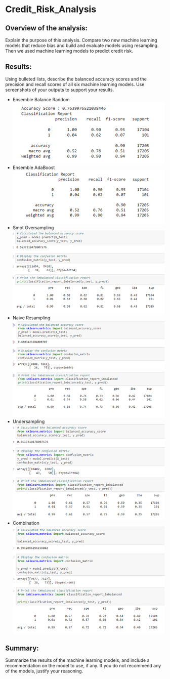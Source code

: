 # Credit_Risk_Analysis
## Overview of the analysis: 
Explain the purpose of this analysis.
Compare two new machine learning models that reduce bias and build and evaluate models using resampling. Then we used machine learning models to predict credit risk.
## Results: 
Using bulleted lists, describe the balanced accuracy scores and the precision and recall scores of all six machine learning models. Use screenshots of your outputs to support your results.
  * Ensemble Balance Random
 ![Ensemble_balance_score](https://github.com/gabby338414/Credit-Risk-Analysis/blob/04bbe1adc260f73e7fb634e5c51d340119068c74/Ensemble_balance_score.PNG)
  * Ensemble AdaBoost
 ![Ensemble_Adaboost_score](https://github.com/gabby338414/Credit-Risk-Analysis/blob/5b5cbeb9a0ee06c683e5b0ef60f09b9d2ed747f1/Ensemble_Adaboost_score.PNG)
  * Smot Oversampling
 ![Resampling_Smote](https://github.com/gabby338414/Credit-Risk-Analysis/blob/ff7e1ffe3f7c6780009f0cf5041799d855923917/Resampling_Smote.PNG)
  * Naive Resampling
 ![Resampling_Naive](https://github.com/gabby338414/Credit-Risk-Analysis/blob/f29d4b566c78e6b54bb3d1e63ee5293e12062679/Resampling_Naive.PNG)
  * Undersampling
 ![Resampling_Undersampling](https://github.com/gabby338414/Credit-Risk-Analysis/blob/c24ac188c2df0f1dc23f83fb4f2f702c849acf88/Resampling_Undersampling.PNG)
  * Combination
 ![Resampling_Combination](https://github.com/gabby338414/Credit-Risk-Analysis/blob/21fe360598f796cfc8db35ff770d5caf9ed7ffc8/Resampling_Combination.PNG)

## Summary: 
Summarize the results of the machine learning models, and include a recommendation on the model to use, if any. If you do not recommend any of the models, justify your reasoning.

